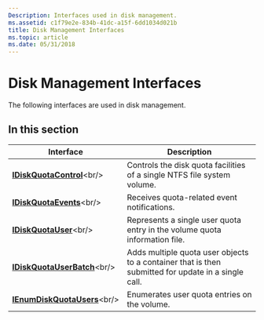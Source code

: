 ```yaml
---
Description: Interfaces used in disk management.
ms.assetid: c1f79e2e-834b-41dc-a15f-6dd1034d021b
title: Disk Management Interfaces
ms.topic: article
ms.date: 05/31/2018
---
```


# Disk Management Interfaces

The following interfaces are used in disk management.

## In this section



| Interface                                                     | Description                                                                                                    |
|---------------------------------------------------------------|----------------------------------------------------------------------------------------------------------------|
| [**IDiskQuotaControl**](https://msdn.microsoft.com/en-us/library/Aa365009(v=VS.85).aspx)<br/>     | Controls the disk quota facilities of a single NTFS file system volume.<br/>                             |
| [**IDiskQuotaEvents**](https://msdn.microsoft.com/en-us/library/Aa365031(v=VS.85).aspx)<br/>       | Receives quota-related event notifications.<br/>                                                         |
| [**IDiskQuotaUser**](https://msdn.microsoft.com/en-us/library/Aa365033(v=VS.85).aspx)<br/>           | Represents a single user quota entry in the volume quota information file.<br/>                          |
| [**IDiskQuotaUserBatch**](https://msdn.microsoft.com/en-us/library/Aa365034(v=VS.85).aspx)<br/> | Adds multiple quota user objects to a container that is then submitted for update in a single call.<br/> |
| [**IEnumDiskQuotaUsers**](https://msdn.microsoft.com/en-us/library/Aa365054(v=VS.85).aspx)<br/> | Enumerates user quota entries on the volume.<br/>                                                        |



 

 

 




